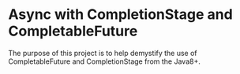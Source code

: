 # Async with CompletionStage and CompletableFuture
The purpose of this project is to help demystify the use of CompletableFuture and CompletionStage from the Java8+.
